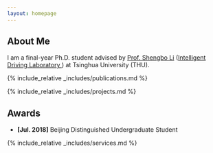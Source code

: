 ```yaml
---
layout: homepage
---
```


## About Me
I am a final-year Ph.D. student advised by <a href="http://www.svm.tsinghua.edu.cn/essay/80/1812.html" target="_blank">Prof. Shengbo Li</a> (<a href="http://www.idlab-tsinghua.com/thulab/labweb/index.html" target="_blank">Intelligent Driving Laboratory </a>) at Tsinghua University (THU). 


{% include_relative _includes/publications.md %}

{% include_relative _includes/projects.md %}

## Awards
- **[Jul. 2018]** Beijing Distinguished Undergraduate Student

{% include_relative _includes/services.md %}


